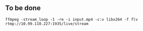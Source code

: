 ## To be done

`ffmpeg -stream_loop -1 -re -i input.mp4 -c:v libx264 -f flv rtmp://10.99.110.227:1935/live/stream`
